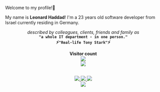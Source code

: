 Welcome to my profile!👋

My name is **Leonard Haddad**! I'm a 23 years old software developer from Israel currently residing in Germany.

<p align="center">
  <i>described by colleagues, clients, friends and family as</i><br>
  <b>
    <code>"a whole IT department - in one person."</code>
    <br>⚡<code>"Real-life Tony Stark"</code>⚡
    
  </b>
</p>

<p align="center">
  <b>Visitor count</b>
  <br>
  <img src="https://profile-counter.glitch.me/leolion3/count.svg"/>
  <br>
  <img src="https://media0.giphy.com/media/5bGYUuT3VEVLa/giphy.gif"/>
  <br>
  <img src="https://raw.githubusercontent.com/leolion3/leolion3/snake/github-contribution-grid-snake.svg" alt="" />
  <img src="https://raw.githubusercontent.com/leolion3/leolion3/snake/github-contribution-grid-snake-dark.svg" alt=""/>
</p>

<div align="center">
  <a href="https://de.linkedin.com/in/leonard-haddad-251547210" target="_blank">
    <img src="https://img.shields.io/badge/linkedin-%230077B5.svg?style=for-the-badge&logo=linkedin&logoColor=white">
  </a>
  <a href="mailto:leonard.haddad@uni-bremen.de" target="_blank">
    <img src="https://img.shields.io/badge/Microsoft_Outlook-0078D4?style=for-the-badge&logo=microsoft-outlook&logoColor=white">
  </a>
  <a href="https://www.facebook.com/IsratechSoftware/" target="_blank">
    <img src="https://img.shields.io/badge/Facebook-%231877F2.svg?style=for-the-badge&logo=Facebook&logoColor=white">
  </a><br>
  <a href="https://www.instagram.com/xleolion3/" target="_blank">
    <img src="https://img.shields.io/badge/Instagram-%23E4405F.svg?style=for-the-badge&logo=Instagram&logoColor=white">
  </a>
</div>
